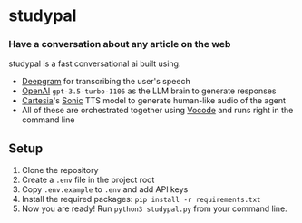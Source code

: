 # studypal
### Have a conversation about any article on the web

studypal is a fast conversational ai built using:
- [Deepgram](https://deepgram.com/) for transcribing the user's speech
- [OpenAI](https://platform.openai.com/) `gpt-3.5-turbo-1106` as the LLM brain to generate responses
- [Cartesia](https://cartesia.ai)'s [Sonic](https://cartesia.ai/sonic) TTS model to generate human-like audio of the agent
- All of these are orchestrated together using [Vocode](https://www.vocode.dev/) and runs right in the command line

## Setup

1. Clone the repository
2. Create a `.env` file in the project root
3. Copy `.env.example` to `.env` and add API keys 
4. Install the required packages: `pip install -r requirements.txt` 
6. Now you are ready! Run `python3 studypal.py` from your command line. 